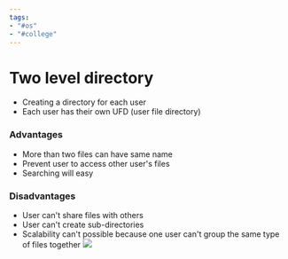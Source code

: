 ```yaml
---
tags:
- "#os"
- "#college"
---
```

# Two level directory
- Creating a directory for each user
- Each user has their own UFD (user file directory)
### Advantages
- More than two files can have same name
- Prevent user to access other user's files
- Searching will easy
### Disadvantages
- User can't share files with others
- User can't create sub-directories
- Scalability can't possible because one user can't group the same type of files together
![](https://media.geeksforgeeks.org/wp-content/uploads/20230620202955/d1.png)